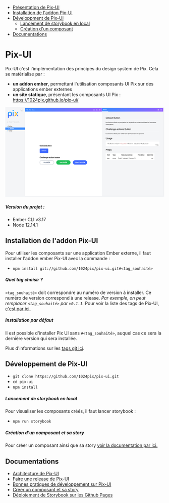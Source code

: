 - [Présentation de Pix-UI](#Pix-UI)
- [Installation de l'addon Pix-UI](#Addon)
- [Développment de Pix-UI](#Developpement)
  - [Lancement de storybook en local](#Storybook)
  - [Création d'un composant](#Composant)
- [Documentations](#Documentation)


Pix-UI <a id="Pix-UI"></a>
==============================================================================

Pix-UI c'est l'implémentation des principes du design system de Pix. Cela se matérialise par :
- **un addon ember**, permettant l'utilisation composants UI Pix sur des applications ember externes
- **un site statique**, présentant les composants UI Pix : https://1024pix.github.io/pix-ui/

![Capture d'écran du storybook en ligne](./docs/assets/screen-pix-storybook.png)

##### Version du projet : 

* Ember CLI v3.17
* Node 12.14.1


## Installation de l'addon Pix-UI <a id="Addon"></a>

Pour utiliser les composants sur une application Ember externe, il faut installer l'addon ember Pix-UI avec la commande : 
- `npm install git://github.com/1024pix/pix-ui.git#<tag_souhaité>`

##### Quel tag choisir ?

`<tag_souhaité>` doit correspondre au numéro de version à installer. Ce numéro de version correspond à une release.
*Par exemple, on peut remplacer `<tag_souhaité>` par `v0.1.1`.*
Pour voir la liste des tags de Pix-UI, [c'est par ici.](https://github.com/1024pix/pix-ui/tags)

##### Installation par défaut

Il est possible d'installer Pix UI sans `#<tag_souhaité>`, auquel cas ce sera la dernière version qui sera installée. 

Plus d'informations sur les [tags git ici](https://git-scm.com/book/fr/v2/Les-bases-de-Git-%C3%89tiquetage).


## Développement de Pix-UI <a id="Developpement"></a>

* `git clone https://github.com/1024pix/pix-ui.git`
* `cd pix-ui`
* `npm install`


##### Lancement de storybook en local <a id="Storybook"></a>

Pour visualiser les composants créés, il faut lancer storybook :
* `npm run storybook`


##### Création d'un composant et sa story <a id="Composant"></a>

Pour créer un composant ainsi que sa story [voir la documentation par ici.](/docs/create-component.md)


## Documentations <a id="Documentation"></a>

- [Architecture de Pix-UI](/docs/project-architecture.md)
- [Faire une release de Pix-UI](/docs/make-a-release.md)
- [Bonnes pratiques de développement sur Pix-UI](/docs/good-practices-on-pix-ui.md)
- [Créer un composant et sa story](/docs/create-component.md)
- [Déploiement de Storybook sur les Github Pages](/docs/storybook-deployment-on-gh-pages.md)

